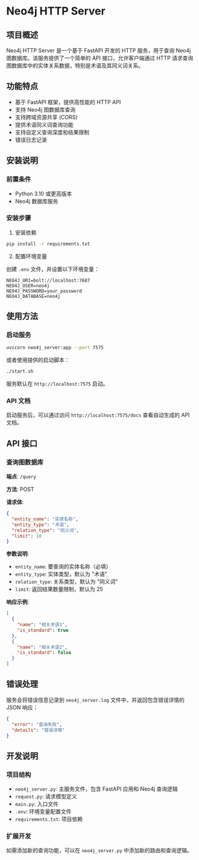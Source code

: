 # Neo4j HTTP Server

## 项目概述

Neo4j HTTP Server 是一个基于 FastAPI 开发的 HTTP 服务，用于查询 Neo4j 图数据库。该服务提供了一个简单的 API 接口，允许客户端通过 HTTP 请求查询图数据库中的实体关系数据，特别是术语及其同义词关系。

## 功能特点

- 基于 FastAPI 框架，提供高性能的 HTTP API
- 支持 Neo4j 图数据库查询
- 支持跨域资源共享 (CORS)
- 提供术语同义词查询功能
- 支持自定义查询深度和结果限制
- 错误日志记录

## 安装说明

### 前置条件

- Python 3.10 或更高版本
- Neo4j 数据库服务

### 安装步骤

1. 安装依赖

```bash
pip install -r requirements.txt
```

2. 配置环境变量

创建 `.env` 文件，并设置以下环境变量：

```
NEO4J_URI=bolt://localhost:7687
NEO4J_USER=neo4j
NEO4J_PASSWORD=your_password
NEO4J_DATABASE=neo4j
```

## 使用方法

### 启动服务

```bash
uvicorn neo4j_server:app --port 7575
```

或者使用提供的启动脚本：

```bash
./start.sh
```

服务默认在 `http://localhost:7575` 启动。

### API 文档

启动服务后，可以通过访问 `http://localhost:7575/docs` 查看自动生成的 API 文档。

## API 接口

### 查询图数据库

**端点**: `/query`

**方法**: POST

**请求体**:

```json
{
  "entity_name": "实体名称",
  "entity_type": "术语",
  "relation_type": "同义词",
  "limit": 10
}
```

**参数说明**:

- `entity_name`: 要查询的实体名称（必填）
- `entity_type`: 实体类型，默认为 "术语"
- `relation_type`: 关系类型，默认为 "同义词"
- `limit`: 返回结果数量限制，默认为 25

**响应示例**:

```json
[
  {
    "name": "相关术语1",
    "is_standard": true
  },
  {
    "name": "相关术语2",
    "is_standard": false
  }
]
```

## 错误处理

服务会将错误信息记录到 `neo4j_server.log` 文件中，并返回包含错误详情的 JSON 响应：

```json
{
  "error": "查询失败",
  "details": "错误详情"
}
```

## 开发说明

### 项目结构

- `neo4j_server.py`: 主服务文件，包含 FastAPI 应用和 Neo4j 查询逻辑
- `request.py`: 请求模型定义
- `main.py`: 入口文件
- `.env`: 环境变量配置文件
- `requirements.txt`: 项目依赖

### 扩展开发

如需添加新的查询功能，可以在 `neo4j_server.py` 中添加新的路由和查询逻辑。
